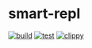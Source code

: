 # smart-repl
[![build](https://github.com/tbuen/smart-repl/actions/workflows/build.yml/badge.svg)](https://github.com/tbuen/smart-repl/actions/workflows/build.yml)
[![test](https://github.com/tbuen/smart-repl/actions/workflows/test.yml/badge.svg)](https://github.com/tbuen/smart-repl/actions/workflows/test.yml)
[![clippy](https://github.com/tbuen/smart-repl/actions/workflows/clippy.yml/badge.svg)](https://github.com/tbuen/smart-repl/actions/workflows/clippy.yml)
